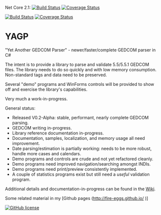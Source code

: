 Net Core 2.1:
[![Build Status](https://travis-ci.org/fire-eggs/YAGP.svg?branch=master)](https://travis-ci.org/fire-eggs/YAGP)
[![Coverage Status](https://coveralls.io/repos/github/fire-eggs/YAGP/badge.svg?branch=master)](https://coveralls.io/github/fire-eggs/YAGP?branch=master)

[![Build Status](https://travis-ci.org/fire-eggs/YAGP.svg?branch=TravisWriter)](https://travis-ci.org/fire-eggs/YAGP)
[![Coverage Status](https://coveralls.io/repos/github/fire-eggs/YAGP/badge.svg?branch=TravisWriter)](https://coveralls.io/github/fire-eggs/YAGP?branch=TravisWriter)


# YAGP
"Yet Another GEDCOM Parser" - newer/faster/complete GEDCOM parser in C#

The intent is to provide a library to parse and validate 5.5/5.5.1 GEDCOM files. The library needs to do so quickly and with low 
memory consumption. Non-standard tags and data need to be preserved.

Several "demo" programs and WinForms controls will be provided to show off and exercise the library's capabilities.

Very much a work-in-progress.

General status:
- Released V0.2-Alpha: stable, performant, nearly complete GEDCOM parsing.
- GEDCOM writing in-progress.
- Library reference documentation in-progress.
- Documentation, samples, localization, and memory usage all need improvement.
- Date parsing/estimation is partially working: needs to be more robust, handle more cases and calendars.
- Demo programs and controls are crude and not yet refactored cleanly.
- Demo programs need improved navigation/searching amongst INDIs.
- Demo programs need print/preview consistently implemented.
- A couple of statistics programs exist but still need a _useful_ validation program.

Additional details and documentation-in-progress can be found in the [Wiki](../../wiki).

Some related material in my [Github pages (http://fire-eggs.github.io/ )]


[![GitHub license](https://img.shields.io/github/license/fire-eggs/YAGP.svg?style=plastic)](https://github.com/fire-eggs/YAGP/blob/master/LICENSE)

